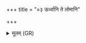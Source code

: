 +++
title = "०३ ऊर्ध्वानि ते लोमानि"

+++
<details><summary>मूलम् (GR)</summary>

ऊर्ध्वानि ते लोमानि तिष्ठन्त्व्  
अक्ष्यौ कामेन शुष्यताम् ।  
सम् इद् वत्सेन गौर् इव  
मुद्रा सुरेव पृच्यताम् ॥
</details>
